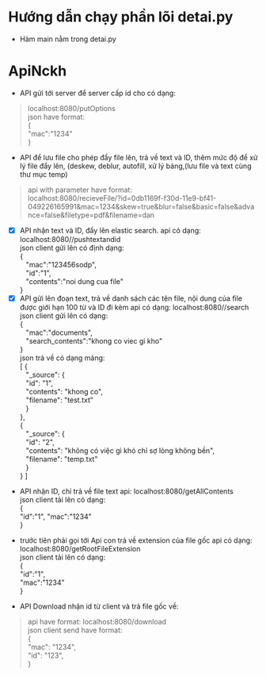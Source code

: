 # Hướng dẫn chạy phần lõi detai.py
- Hàm main nằm trong detai.py
# ApiNckh
- API gửi tới server để server cấp id cho có dạng:  
> localhost:8080/putOptions  
> json have format:  
{  
	"mac":"1234"  
}  
- API để lưu file cho phép đẩy file lên, trả về text và ID, thêm mức độ để xử lý file đẩy lên, (deskew, deblur, autofill, xử lý bảng,(lưu file và text cùng thư mục temp)  
> api with parameter have format:  
localhost:8080/recieveFile/?id=0db1169f-f30d-11e9-bf41-049226165991&mac=1234&skew=true&blur=false&basic=false&advance=false&filetype=pdf&filename=dan  
- [x] API nhận text và ID, đẩy lên elastic search.
api có dạng: localhost:8080//pushtextandid  
json client gửi lên có định dạng:  
  {  
  &nbsp;&nbsp;&nbsp;"mac":"123456sodp",  
  &nbsp;&nbsp;&nbsp;"id":"1",  
  &nbsp;&nbsp;&nbsp;"contents":"noi dung cua file"  
  }  
- [x] API gửi lên đoạn text, trả về danh sách các tên file, nội dung của file được giới hạn 100 từ và ID đi kèm
api có dạng: localhost:8080//search    
json client gửi lên có dạng:  
{  
	&nbsp;&nbsp;&nbsp;"mac":"documents",  
	&nbsp;&nbsp;&nbsp;"search_contents":"khong co viec gi kho"  
}  
json trả về có dạng mảng:  
[
    {  
        &nbsp;&nbsp;&nbsp;"_source": {  
            &nbsp;&nbsp;&nbsp;"id": "1",  
            &nbsp;&nbsp;&nbsp;"contents": "khong co",  
            &nbsp;&nbsp;&nbsp;"filename": "test.txt"  
        &nbsp;&nbsp;&nbsp;}  
    },  
    {  
        &nbsp;&nbsp;&nbsp;"_source": {  
            &nbsp;&nbsp;&nbsp;"id": "2",  
            &nbsp;&nbsp;&nbsp;"contents": "không có việc gì khó chỉ sợ lòng không bền",  
            &nbsp;&nbsp;&nbsp;"filename": "temp.txt"  
        &nbsp;&nbsp;&nbsp;}  
    }
]  
- API nhận ID, chỉ trả về file text
api: localhost:8080/getAllContents  
json client tải lên có dạng:    
{  
	"id":"1",
	"mac":"1234"  
}  
+ trước tiên phải gọi tới Api con trả về extension của file gốc
api có dạng: localhost:8080/getRootFileExtension  
json client tải lên có dạng:    
{  
	"id":"1",  
	"mac":"1234"  
}  
- API Download nhận id từ client và trả file gốc về:  
> api have format: localhost:8080/download  
> json client send have format:  
>{  
"mac": "1234",  
"id": "123",  
}  

